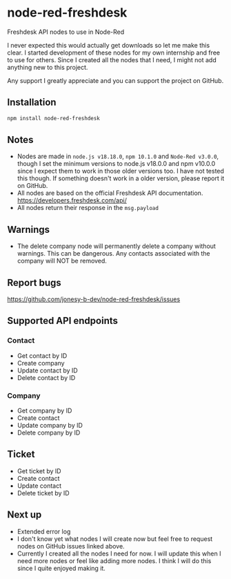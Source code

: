 # node-red-freshdesk
Freshdesk API nodes to use in Node-Red

I never expected this would actually get downloads so let me make this clear.
I started development of these nodes for my own internship and free to use for others.
Since I created all the nodes that I need, I might not add anything new to this project. 

Any support I greatly appreciate and you can support the project on GitHub.

## Installation
```bash
npm install node-red-freshdesk
```

## Notes
* Nodes are made in `node.js v18.18.0`, `npm 10.1.0` and `Node-Red v3.0.0`, though I set the minimum versions to node.js v18.0.0 and npm v10.0.0 since I expect them to work in those older versions too. I have not tested this though. If something doesn't work in a older version, please report it on GitHub.
* All nodes are based on the official Freshdesk API documentation. https://developers.freshdesk.com/api/
* All nodes return their response in the `msg.payload`

## Warnings
* The delete company node will permanently delete a company without warnings. This can be dangerous. Any contacts associated with the company will NOT be removed.

## Report bugs
https://github.com/jonesy-b-dev/node-red-freshdesk/issues

## Supported API endpoints

### Contact
* Get contact by ID
* Create company
* Update contact by ID
* Delete contact by ID

### Company
* Get company by ID
* Create contact
* Update company by ID
* Delete company by ID

## Ticket
* Get ticket by ID
* Create contact
* Update contact
* Delete ticket by ID

## Next up
* Extended error log
* I don't know yet what nodes I will create now but feel free to request nodes on GitHub issues linked above.
* Currently I created all the nodes I need for now. I will update this when I need more nodes or feel like adding more nodes. I think I will do this since I quite enjoyed making it.